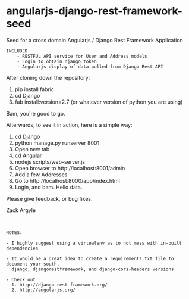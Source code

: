 angularjs-django-rest-framework-seed
====================================

Seed for a cross domain Angularjs / Django Rest Framework Application

    INCLUDED
        - RESTFUL API service for User and Address models
        - Login to obtain django token
        - Angularjs display of data pulled from Django Rest API

After cloning down the repository:

1.  pip install fabric
2.	cd Django
3.  fab install:version=2.7 (or whatever version of python you are using)

Bam, you're good to go.

Afterwards, to see it in action, here is a simple way:

1.	cd Django 
2.	python manage.py runserver 8001 
3.	Open new tab 
4.	cd Angular 
5.	nodejs scripts/web-server.js 
6.	Open browser to http://localhost:8001/admin 
7.	Add a few Addresses 
8.	Go to http://localhost:8000/app/index.html 
9.	Login, and bam. Hello data.

Please give feedback, or bug fixes.

Zack Argyle

<br>

    NOTES: 
    
    - I highly suggest using a virtualenv as to not mess with in-built dependencies

    - It would be a great idea to create a requirements.txt file to document your south,
      django, djangorestframework, and django-cors-headers versions

    - Check out
      1. http://django-rest-framework.org/
      2. http://angularjs.org/
